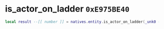# is_actor_on_ladder `0xE975BE40`

```lua
local result --[[ number ]] = natives.entity.is_actor_on_ladder(_unk0 --[[ number ]])
```